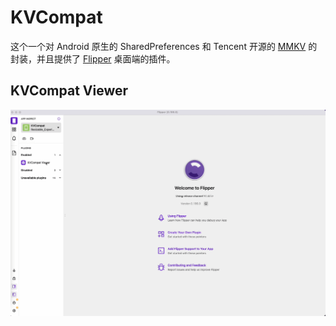 # KVCompat

这个一个对 Android 原生的 SharedPreferences 和 Tencent 开源的 [MMKV](https://github.com/Tencent/MMKV) 的封装，并且提供了 [Flipper](https://github.com/facebook/flipper) 桌面端的插件。

## KVCompat Viewer

![screenshot](./readme_assets/screenshot.gif)
